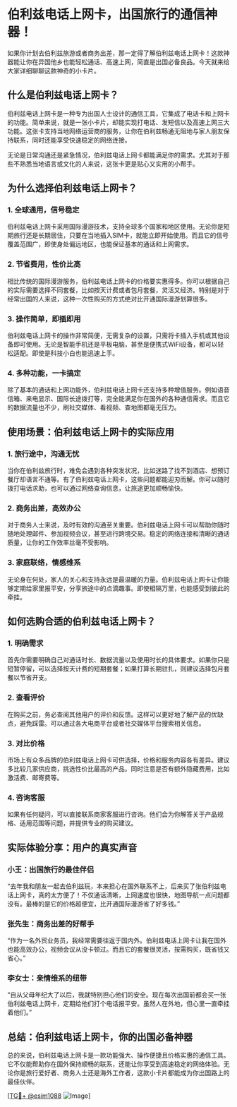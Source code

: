 # 伯利兹电话上网卡，出国旅行的通信神器！

如果你计划去伯利兹旅游或者商务出差，那一定得了解伯利兹电话上网卡！这款神器能让你在异国他乡也能轻松通话、高速上网，简直是出国必备良品。今天就来给大家详细聊聊这款神奇的小卡片。

## 什么是伯利兹电话上网卡？

伯利兹电话上网卡是一种专为出国人士设计的通信工具，它集成了电话卡和上网卡的功能。简单来说，就是一张小卡片，却能实现打电话、发短信以及高速上网三大功能。这张卡支持当地网络运营商的服务，让你在伯利兹畅通无阻地与家人朋友保持联系，同时还能享受快速稳定的网络连接。

无论是日常沟通还是紧急情况，伯利兹电话上网卡都能满足你的需求。尤其对于那些不熟悉当地语言或文化的人来说，这张卡更是贴心又实用的小帮手。

## 为什么选择伯利兹电话上网卡？

### 1. **全球通用，信号稳定**
伯利兹电话上网卡采用国际漫游技术，支持全球多个国家和地区使用。无论你是短期旅行还是长期居住，只要在当地插入SIM卡，就能立即开始使用。而且它的信号覆盖范围广，即使身处偏远地区，也能保证基本的通话和上网需求。

### 2. **节省费用，性价比高**
相比传统的国际漫游服务，伯利兹电话上网卡的价格要实惠得多。你可以根据自己的实际需要选择不同套餐，比如按天计费或者包月套餐，灵活又经济。特别是对于经常出国的人来说，这种一次性购买的方式绝对比开通国际漫游划算很多。

### 3. **操作简单，即插即用**
伯利兹电话上网卡的操作非常简便，无需复杂的设置，只需将卡插入手机或其他设备即可使用。无论是智能手机还是平板电脑，甚至是便携式WiFi设备，都可以轻松适配。即使是科技小白也能迅速上手。

### 4. **多种功能，一卡搞定**
除了基本的通话和上网功能外，伯利兹电话上网卡还支持多种增值服务。例如语音信箱、来电显示、国际长途拨打等，完全能满足你在国外的各种通信需求。而且它的数据流量也不少，刷社交媒体、看视频、查地图都毫无压力。

## 使用场景：伯利兹电话上网卡的实际应用

### 1. **旅行途中，沟通无忧**
当你在伯利兹旅行时，难免会遇到各种突发状况，比如迷路了找不到酒店、想预订餐厅却语言不通等。有了伯利兹电话上网卡，这些问题都能迎刃而解。你可以随时拨打电话求助，也可以通过网络查询信息，让旅途更加顺畅愉快。

### 2. **商务出差，高效办公**
对于商务人士来说，及时有效的沟通至关重要。伯利兹电话上网卡可以帮助你随时随地处理邮件、参加视频会议，甚至进行跨境交易。稳定的网络连接和清晰的通话质量，让你的工作效率丝毫不受影响。

### 3. **家庭联络，情感维系**
无论身在何处，家人的关心和支持永远是最温暖的力量。伯利兹电话上网卡让你能够定期给家里报平安，分享旅途中的点滴趣事。即使相隔万里，也能感受到彼此的牵挂。

## 如何选购合适的伯利兹电话上网卡？

### 1. **明确需求**
首先你需要明确自己对通话时长、数据流量以及使用时长的具体要求。如果你只是短暂停留，可以选择按天计费的短期套餐；如果打算长期驻扎，则建议选择包月套餐以节省开支。

### 2. **查看评价**
在购买之前，务必查阅其他用户的评价和反馈。这样可以更好地了解产品的优缺点，避免踩雷。可以通过各大电商平台或者社交媒体平台搜索相关信息。

### 3. **对比价格**
市场上有众多品牌的伯利兹电话上网卡可供选择，价格和服务内容各有差异。建议多比较几家供应商，挑选性价比最高的产品。同时注意是否有额外隐藏费用，比如激活费、邮寄费等。

### 4. **咨询客服**
如果有任何疑问，可以直接联系商家客服进行咨询。他们会为你解答关于产品规格、适用范围等问题，并提供专业的购买建议。

## 实际体验分享：用户的真实声音

### 小王：出国旅行的最佳伴侣
“去年我和朋友一起去伯利兹玩，本来担心在国外联系不上，后来买了张伯利兹电话上网卡，真的太方便了！不仅通话清晰，上网速度也很快，地图导航一点问题都没有。最棒的是它的价格超便宜，比开通国际漫游省了好多钱。”

### 张先生：商务出差的好帮手
“作为一名外贸业务员，我经常需要往返于国内外。伯利兹电话上网卡让我在国外也能高效办公，视频会议从没卡顿过。而且它的套餐很灵活，按需购买，既省钱又省心。”

### 李女士：亲情维系的纽带
“自从父母年纪大了以后，我就特别担心他们的安全。现在每次出国前都会买一张伯利兹电话上网卡，定期给他们打个电话报平安。虽然人在外地，但心里一直牵挂着他们。”

## 总结：伯利兹电话上网卡，你的出国必备神器

总的来说，伯利兹电话上网卡是一款功能强大、操作便捷且价格实惠的通信工具。它不仅能帮助你在国外保持顺畅的联系，还能让你享受到高速稳定的网络体验。无论你是旅行爱好者、商务人士还是海外工作者，这款小卡片都能成为你出国路上的最佳伙伴。

[[TG💪+ @esim1088](https://t.me/s/esim1088) ![Image](https://i.postimg.cc/4NQfJmqS/Snipaste-2025-05-13-00-14-12.png)]